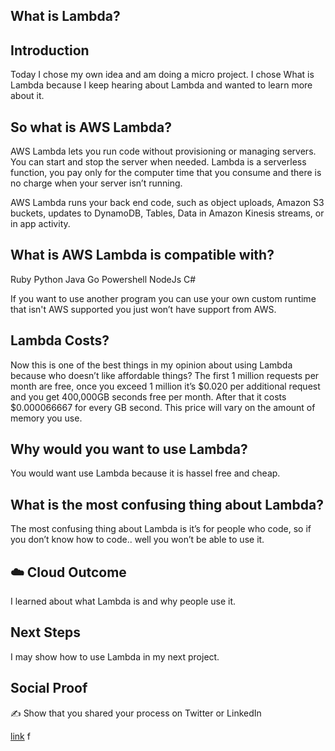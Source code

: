


## What is Lambda?

## Introduction 

Today I chose my own idea and am doing a micro project. I chose What is Lambda because I keep hearing about Lambda and wanted to learn more about it.

## So what is AWS Lambda? 

AWS Lambda lets you run code without provisioning or managing servers. You can start and stop the server when needed. Lambda is a serverless function, you pay only for the computer time that you consume and there is no charge when your server isn’t running. 

AWS Lambda runs your back end code, such as object uploads, Amazon S3 buckets, updates to DynamoDB, Tables, Data in Amazon Kinesis streams, or in app activity. 

## What is AWS Lambda is compatible with?

Ruby
Python
Java
Go
Powershell
NodeJs
C#

If you want to use another program you can use your own custom runtime that isn't AWS supported you just won’t have support from AWS.

## Lambda Costs?

Now this is one of the best things in my opinion about using Lambda because who doesn’t like affordable things? 
The first 1 million requests per month are free, once you exceed 1 million it’s $0.020 per additional request and you get 400,000GB seconds free per month. After that it costs $0.000066667 for every GB second. This price will vary on the amount of memory you use.

## Why would you want to use Lambda?

You would want use Lambda because it is hassel free and cheap.

## What is the most confusing thing about Lambda?

The most confusing thing about Lambda is it’s for people who code, so if you don’t know how to code.. well you won’t be able to use it.


## ☁️ Cloud Outcome

I learned about what Lambda is and why people use it.

## Next Steps

I may show how to use Lambda in my next project. 

## Social Proof

✍️ Show that you shared your process on Twitter or LinkedIn

[link](link)
f
